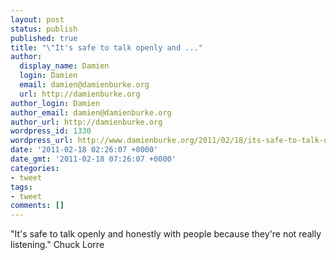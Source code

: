 ```yaml
---
layout: post
status: publish
published: true
title: "\"It's safe to talk openly and ..."
author:
  display_name: Damien
  login: Damien
  email: damien@damienburke.org
  url: http://damienburke.org
author_login: Damien
author_email: damien@damienburke.org
author_url: http://damienburke.org
wordpress_id: 1330
wordpress_url: http://www.damienburke.org/2011/02/18/its-safe-to-talk-openly-and/
date: '2011-02-18 02:26:07 +0000'
date_gmt: '2011-02-18 07:26:07 +0000'
categories:
- tweet
tags:
- tweet
comments: []
---
```

<p>"It's safe to talk openly and honestly with people because they're not really listening." Chuck Lorre</p>
